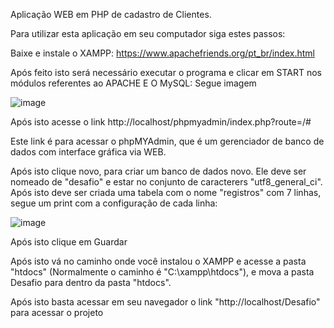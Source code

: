 Aplicação WEB em PHP de cadastro de Clientes.

Para utilizar esta aplicação em seu computador siga estes passos:

Baixe e instale o XAMPP:
https://www.apachefriends.org/pt_br/index.html

Após feito isto será necessário executar o programa e clicar em START nos módulos referentes ao APACHE E O MySQL: Segue imagem

![image](https://user-images.githubusercontent.com/90906766/235634479-7c34042c-cd02-4320-af9a-c57745adf320.png)

Após isto acesse o link
http://localhost/phpmyadmin/index.php?route=/#

Este link é para acessar o phpMYAdmin, que é um gerenciador de banco de dados com interface gráfica via WEB.

Após isto clique novo, para criar um banco de dados novo.
Ele deve ser nomeado de "desafio" e estar no conjunto de caracterers "utf8_general_ci".
Após isto deve ser criada uma tabela com o nome "registros" com 7 linhas, segue um print com a configuração de cada linha:

![image](https://user-images.githubusercontent.com/90906766/235648609-ec093422-6174-4cea-9e1c-c9c2aeda87e8.png)

Após isto clique em Guardar 

Após isto vá no caminho onde você instalou o XAMPP e acesse a pasta "htdocs" (Normalmente o caminho é "C:\xampp\htdocs"), e mova a pasta Desafio para dentro da pasta "htdocs".

Após isto basta acessar em seu navegador o link "http://localhost/Desafio" para acessar o projeto 
